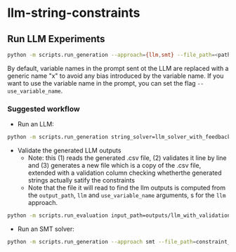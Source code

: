 # llm-string-constraints

## Run LLM Experiments
```bash
python -m scripts.run_generation --approach={llm,smt} --file_path=<path_to_the_constraint_file> --output_path=<path_to_save_results> --llm=<llm_name> [--use_variable_name] --smt_solver={z3}
```

By default, variable names in the prompt sent ot the LLM are replaced with a generic name "x" to avoid any bias introduced by the variable name. If you want to use the variable name in the prompt, you can set the flag `--use_variable_name`.

### Suggested workflow

* Run an LLM:
```bash
python -m scripts.run_generation string_solver=llm_solver_with_feedback constraint_store=mo2re string_solver/validator=ground_truth_python +string_solver.with_explanation=True
```

* Validate the generated LLM outputs
    * Note: this (1) reads the generated .csv file, (2) validates it line by line and (3) generates a new file which is a copy of the .csv file, extended with a validation column checking whetherthe generated strings actually satify the constraints
    * Note that the file it will read to find the llm outputs is computed from the `output_path`, `llm` and `use_variable_name` arguments, s for the `llm` approach.
```bash
python -m scripts.run_evaluation input_path=outputs/llm_with_validation/2025-02-28_15-52-28/gpt-4o-mini.csv
```

* Run an SMT solver:
```bash
python -m scripts.run_generation --approach smt --file_path=constraint_files/constraints.csv --output_path results/smt --smt_solver=z3
```
